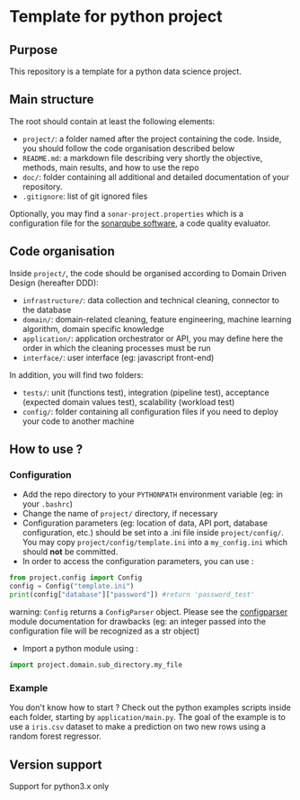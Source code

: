 # Template for python project
## Purpose
This repository is a template for a python data science project. 

## Main structure
The root should contain at least the following elements:

- `project/`: a folder named after the project containing the code. Inside, you should follow the code organisation described below
- `README.md`: a markdown file describing very shortly the objective, methods, main results, and how to use the repo
- `doc/`: folder containing all additional and detailed documentation of your repository.
- `.gitignore`: list of git ignored files

Optionally, you may find a `sonar-project.properties` which is a configuration file for the [sonarqube software](https://www.sonarqube.org/), a code quality evaluator. 


## Code organisation
Inside `project/`, the code should be organised according to Domain Driven Design (hereafter DDD):

- `infrastructure/`: data collection and technical cleaning, connector to the database
- `domain/`: domain-related cleaning, feature engineering, machine learning algorithm, domain specific knowledge
- `application/`: application orchestrator or API, you may define here the order in which the cleaning processes must be run
- `interface/`: user interface (eg: javascript front-end)In addition, you will find two folders:
- `tests/`: unit (functions test), integration (pipeline test), acceptance (expected domain values test), scalability (workload test)
- `config/`: folder containing all configuration files if you need to deploy your code to another machine




## How to use ?
### Configuration
- Add the repo directory to your `PYTHONPATH` environment variable (eg: in your `.bashrc`)
- Change the name of `project/` directory, if necessary
- Configuration parameters (eg: location of data, API port, database configuration, etc.) should be set into a .ini file inside `project/config/`. You may copy `project/config/template.ini` into a `my_config.ini` which should **not** be committed.
- In order to access the configuration parameters, you can use :

```python
from project.config import Config
config = Config("template.ini")
print(config["database"]["password"]) #return 'password_test'
```

warning: `Config` returns a `ConfigParser` object. Please see the [configparser](https://docs.python.org/3/library/configparser.html) module documentation for drawbacks (eg: an integer passed into the configuration file will be recognized as a str object)

- Import a python module using : 

```python
import project.domain.sub_directory.my_file
```


### Example
You don't know how to start ? Check out the python examples scripts inside each folder, starting by `application/main.py`. The goal of the example is to use a `iris.csv` dataset to make a prediction on two new rows using a random forest regressor.


## Version support
Support for python3.x only


